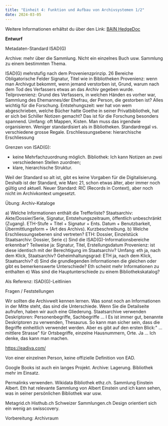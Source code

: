 ```yaml
---
title: "Einheit 4: Funktion und Aufbau von Archivsystemen 1/2"
date: 2024-03-05
---
```

Weitere Informationen erhältst du über den Link: 
<a href="https://pad.gwdg.de/FrI1nt2NSvuNOAyu_yk64A#">BAIN HedgeDoc</a>

**Entwurf**

Metadaten-Standard ISAD(G)

Archive: mehr über die Sammlung. Nicht ein einzelnes Buch usw. Sammlung zu einem bestimmten Thema. 

ISAD(G) mehrstufig nach dem Provenienzprinzip. 
26 Bereiche
Obligatorische Felder
Signatur, Titel wie in Bibliotheken
Provenienz: wenn man Archivgut bekommt, wenn jemand verstorben ist, Grund, warum nach dem Tod des Verfassers etwas an das Archiv gegeben wurde.
Teilprovenienz: Grund des Verfassers, in welchen Händen es vorher war, Sammlung des Ehemannes/der Ehefrau, der Person, die gestorben ist? Alles wichtig für die Forschung. 
Entstehungszeit: wer hat von wem abgeschrieben, welche Bücher hatte Goethe in seiner Privatbibliothek, hat er sich bei Schiller Notizen gemacht? Das ist für die Forschung besonders spannend.
Umfang: oft Mappen, Kisten. Man muss das irgendwie organisieren. Weniger standardisiert als in Bibliotheken. Standardregal vs. verschiedene grosse Regale. 
Erschliessungsebene: hierarchische Erschliessung

Grenzen von ISAD(G): 
- keine Mehrfachzuordnung möglich. Bibliothek: Ich kann Notizen an zwei verschiedenen Stellen zuordnen; 
- klare, hierarchische Struktur.

Weil der Standard so alt ist, gibt es keine Vorgaben für die Digitalisierung. Deshalb ist der Standard, wie Marc 21, schon etwas älter, aber immer noch gültig und aktuell.
Neuer Standard: RIC (Records in Context), aber noch nicht im Archivkontext umgesetzt. 

Übung: Archiv-Kataloge

a)	Welche Informationen enthält die Trefferliste?
Staatsarchiv: Akte/Dossier/Serie, Signatur, Entstehungszeitraum, öffentlich unbeschränkt (Zugang).
ETH-Stufe + Titel + Signatur + Ents. Datum + Benutzbarkeit, Übermittlungsform + (Art des Archivs). Kurzbeschreibung.
b)	Welche Erschliessungsebenen sind vertreten?
ETH: Dossier, Einzelstück
Staatsarchiv: Dossier, Serie
c)	Sind die ISAD(G)-Informationsbereiche erkennbar?
Teilweise ja: Signatur, Titel, Erstellungsdatum
Provenienz: ist diese identisch mit der Berechtigung im Staatsarchiv?
Umfang: eth ja, nach dem Klick, Staatsarchiv?
Geheimhaltungsgrad: ETH ja, nach dem Klick, Staatsarchiv?
d)	Sind die grundlegenden Informationen die gleichen oder gibt es bemerkenswerte Unterschiede?
Eth scheint mehr Informationen zu enthalten
e)	Was sind die Hauptunterschiede zu einem Bibliothekskatalog?

Als Referenz: ISAD(G)-Leitlinien

Fragen / Feststellungen

Wir sollten die Archivwelt kennen lernen. 
Was sonst noch an Informationen in der Mitte steht, das sind die Unterschiede. Wenn Sie die Detailseite aufrufen, haben wir auch eine Gliederung. 
Staatsarchive verwenden Deskriptoren: Personenbegriffe, Sachbegriffe ... I Es ist immer gut, benannte Deskriptoren zu verwenden, Thesaurus. So kann man sicher sein, dass die Begriffe einheitlich verwendet werden. Aber es gibt auf den ersten Blick:" ... mittlere Strasse" für Ortsbegriffe, einzelne Hausnummern, Orte. Ja ... Ich denke, das kann man machen. 

https://eadiva.com/

Von einer einzelnen Person, keine offizielle Definition von EAD. 

Google Books ist auch ein langes Projekt. Archive: Lagerung. Bibliothek mehr im Einsatz. 

Permalinks verwenden. Wikidata Bibliothek ethz.ch. Sammlung Einstein Albert. Eth hat relevante Sammlung von Albert Einstein und ich kann sehen, was in seiner persönlichen Bibliothek war usw.

Metagrid.ch
Histhub.ch
Schweizer Sammlungen.ch
Design orientiert sich ein wenig an swisscovery. 

Vorbereitung: Archivraum
